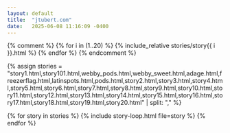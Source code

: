 ```yaml
---
layout: default
title:  "jtubert.com"
date:   2025-06-08 11:16:09 -0400
---
```


{% comment %}
  {% for i in (1..20) %}
    {% include_relative stories/story{{ i }}.html %}
  {% endfor %}
{% endcomment %}

{% assign stories = "story1.html,story101.html,webby_pods.html,webby_sweet.html,adage.html,freezerflag.html,latinspots.html,pods.html,story2.html,story3.html,story4.html,story5.html,story6.html,story7.html,story8.html,story9.html,story10.html,story11.html,story12.html,story13.html,story14.html,story15.html,story16.html,story17.html,story18.html,story19.html,story20.html" | split: "," %}

{% for story in stories %}
  {% include story-loop.html file=story %}
{% endfor %}


